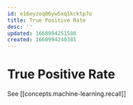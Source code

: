 ```yaml
---
id: e16eyzoq06yw5xq1kcktp7o
title: True Positive Rate
desc: ''
updated: 1668994251580
created: 1668994240385
---
```

# True Positive Rate

See [[concepts.machine-learning.recall]]
